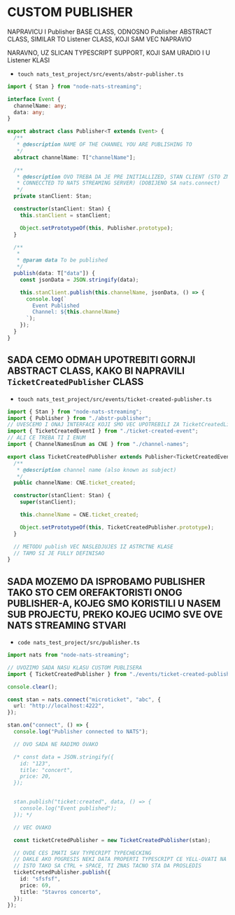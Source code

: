 # CUSTOM PUBLISHER

NAPRAVICU I Publisher BASE CLASS, ODNOSNO Publisher ABSTRACT CLASS, SIMILAR TO Listener CLASS, KOJI SAM VEC NAPRAVIO

NARAVNO, UZ SLICAN TYPESCRIPT SUPPORT, KOJI SAM URADIO I U Listener KLASI

- `touch nats_test_project/src/events/abstr-publisher.ts`

```ts
import { Stan } from "node-nats-streaming";

interface Event {
  channelName: any;
  data: any;
}

export abstract class Publisher<T extends Event> {
  /**
   * @description NAME OF THE CHANNEL YOU ARE PUBLISHING TO
   */
  abstract channelName: T["channelName"];

  /**
   * @description OVO TREBA DA JE PRE INITIALLIZED, STAN CLIENT (STO ZNACI DA BISMO VEC TREBAL IDA BUDEMO
   * CONNECCTED TO NATS STREAMING SERVER) (DOBIJENO SA nats.connect)
   */
  private stanClient: Stan;

  constructor(stanClient: Stan) {
    this.stanClient = stanClient;

    Object.setPrototypeOf(this, Publisher.prototype);
  }

  /**
   *
   * @param data To be published
   */
  publish(data: T["data"]) {
    const jsonData = JSON.stringify(data);

    this.stanClient.publish(this.channelName, jsonData, () => {
      console.log(`
        Event Published
        Channel: ${this.channelName}
      `);
    });
  }
}
```

## SADA CEMO ODMAH UPOTREBITI GORNJI ABSTRACT CLASS, KAKO BI NAPRAVILI `TicketCreatedPublisher` CLASS

- `touch nats_test_project/src/events/ticket-created-publisher.ts`

```ts
import { Stan } from "node-nats-streaming";
import { Publisher } from "./abstr-publisher";
// UVESCEMO I ONAJ INTERFACE KOJI SMO VEC UPOTREBILI ZA TicketCreatedListener-A
import { TicketCreatedEventI } from "./ticket-created-event";
// ALI CE TREBA TI I ENUM
import { ChannelNamesEnum as CNE } from "./channel-names";

export class TicketCreatedPublisher extends Publisher<TicketCreatedEventI> {
  /**
   * @description channel name (also known as subject)
   */
  public channelName: CNE.ticket_created;

  constructor(stanClient: Stan) {
    super(stanClient);

    this.channelName = CNE.ticket_created;

    Object.setPrototypeOf(this, TicketCreatedPublisher.prototype);
  }

  // METODU publish VEC NASLEDJUJES IZ ASTRCTNE KLASE
  // TAMO SI JE FULLY DEFINISAO
}
```

## SADA MOZEMO DA ISPROBAMO PUBLISHER TAKO STO CEM OREFAKTORISTI ONOG PUBLISHER-A, KOJEG SMO KORISTILI U NASEM SUB PROJECTU, PREKO KOJEG UCIMO SVE OVE NATS STREAMING STVARI

- `code nats_test_project/src/publisher.ts`

```ts
import nats from "node-nats-streaming";

// UVOZIMO SADA NASU KLASU CUSTOM PUBLISERA
import { TicketCreatedPublisher } from "./events/ticket-created-publisher";

console.clear();

const stan = nats.connect("microticket", "abc", {
  url: "http://localhost:4222",
});

stan.on("connect", () => {
  console.log("Publisher connected to NATS");

  // OVO SADA NE RADIMO OVAKO

  /* const data = JSON.stringify({
    id: "123",
    title: "concert",
    price: 20,
  });


  stan.publish("ticket:created", data, () => {
    console.log("Event published");
  }); */

  // VEC OVAKO

  const ticketCretedPublisher = new TicketCreatedPublisher(stan);

  // OVDE CES IMATI SAV TYPECRIPT TYPECHECKING
  // DAKLE AKO POGRESIS NEKI DATA PROPERTI TYPESCRIPT CE YELL-OVATI NA TEBE
  // ISTO TAKO SA CTRL + SPACE, TI ZNAS TACNO STA DA PROSLEDIS 
  ticketCretedPublisher.publish({
    id: "sfsfsf",
    price: 69,
    title: "Stavros concerto",
  });
});

```

